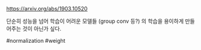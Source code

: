 https://arxiv.org/abs/1903.10520

단순히 성능을 넘어 학습이 어려운 모델들 (group conv 등?) 의 학습을 용이하게 만들어주는 것이 아닌가 싶다.

#normalization #weight